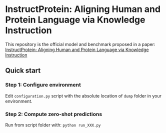 # InstructProtein: Aligning Human and Protein Language via Knowledge Instruction
This repository is the official model and benchmark proposed in a paper: [InstructProtein: Aligning Human and Protein Language via Knowledge Instruction](https://arxiv.org/abs/2310.03269)

## Quick start

### Step 1: Configure environment
Edit `configuration.py` script with the absolute location of `dump` folder in your environment.

### Step 2: Compute zero-shot predictions
Run from script folder with: `python run_XXX.py`
